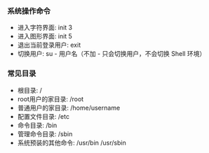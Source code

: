 ### 系统操作命令
- 进入字符界面: init 3
- 进入图形界面: init 5
- 退出当前登录用户: exit
- 切换用户: su - 用户名（不加 - 只会切换用户，不会切换 Shell 环境）
### 常见目录
- 根目录: /
- root用户的家目录: /root
- 普通用户的家目录: /home/username
- 配置文件目录: /etc
- 命令目录: /bin
- 管理命令目录: /sbin
- 系统预装的其他命令: /usr/bin   /usr/sbin